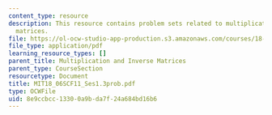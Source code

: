 ```yaml
---
content_type: resource
description: This resource contains problem sets related to multiplication and inverse
  matrices.
file: https://ol-ocw-studio-app-production.s3.amazonaws.com/courses/18-06sc-linear-algebra-fall-2011/8e9ccbcc13300a9bda7f24a684bd16b6_MIT18_06SCF11_Ses1.3prob.pdf
file_type: application/pdf
learning_resource_types: []
parent_title: Multiplication and Inverse Matrices
parent_type: CourseSection
resourcetype: Document
title: MIT18_06SCF11_Ses1.3prob.pdf
type: OCWFile
uid: 8e9ccbcc-1330-0a9b-da7f-24a684bd16b6
---
```

